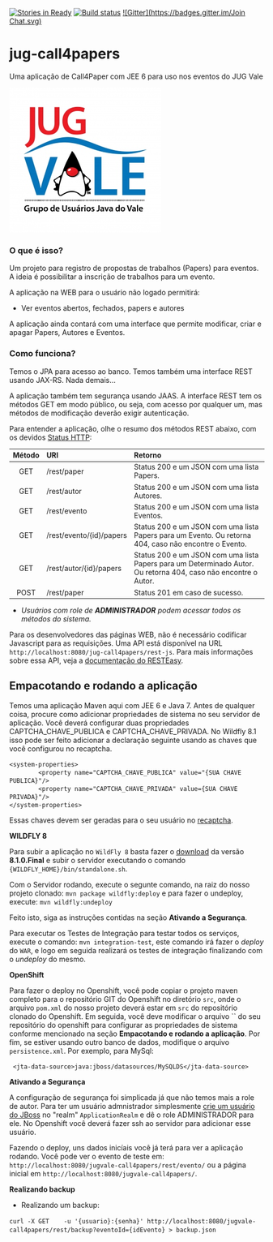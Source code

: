[![Stories in Ready](https://badge.waffle.io/Jug-Vale/jug-call4papers.png?label=ready&title=Ready)](https://waffle.io/Jug-Vale/jug-call4papers)
[![Build status](https://travis-ci.org/Jug-Vale/jug-call4papers.png)](https://travis-ci.org/Jug-Vale/jug-call4papers.png?branch=master)
[![Gitter](https://badges.gitter.im/Join Chat.svg)](https://gitter.im/Jug-Vale/jug-call4papers?utm_source=badge&utm_medium=badge&utm_campaign=pr-badge&utm_content=badge)

jug-call4papers
===============


Uma aplicação de Call4Paper com JEE 6 para uso nos eventos do JUG Vale

![JUG](src/main/webapp/img/logo_jug_vale_final.jpg)

### O que é isso?

Um projeto para registro de propostas de trabalhos (Papers) para eventos. A ideia é possibilitar a inscrição de trabalhos para um evento.

A aplicação na WEB para o usuário não logado permitirá:

* Ver eventos abertos, fechados, papers e autores

A aplicação ainda contará com uma interface que permite modificar, criar e apagar Papers, Autores e Eventos. 

### Como funciona?

Temos o JPA para acesso ao banco. Temos também uma interface REST usando JAX-RS. Nada demais...

A aplicação também tem segurança usando JAAS. A interface REST tem os métodos GET em modo público, ou seja, com acesso por qualquer um, mas métodos de modificação deverão exigir autenticação. 

Para entender a aplicação, olhe o resumo dos métodos REST abaixo, com os devidos [Status HTTP](http://www.restapitutorial.com/httpstatuscodes.html):


Método 	  | URI											              | Retorno 
:-----:	  | :-------------------------------------| :------------------
GET		    | /rest/paper                        |  Status 200 e um JSON com uma lista Papers.
GET		    | /rest/autor                        |  Status 200 e um JSON com uma lista Autores.
GET		    | /rest/evento                       |  Status 200 e um JSON com uma lista Eventos.
GET		    | /rest/evento/{id}/papers           |  Status 200 e um JSON com uma lista Papers para um Evento. Ou retorna 404, caso não encontre o Evento.
GET		    | /rest/autor/{id}/papers            |  Status 200 e um JSON com uma lista Papers para um Determinado Autor. Ou retorna 404, caso não encontre o Autor.
POST		  | /rest/paper                                      | Status 201 em caso de sucesso.

* _Usuários com role de **ADMINISTRADOR** podem acessar todos os métodos do sistema._


Para os desenvolvedores das páginas WEB, não é necessário codificar Javascript para as requisições. Uma API está disponível na URL `http://localhost:8080/jug-call4papers/rest-js`. Para mais informações sobre essa API, veja a [documentação do RESTEasy](http://docs.jboss.org/resteasy/docs/2.3.7.Final/userguide/html/AJAX_Client.html#d4e1923).

**Empacotando e rodando a aplicação**
--------

Temos uma aplicação Maven aqui com JEE 6 e Java 7.
Antes de qualquer coisa, procure como adicionar propriedades de sistema no seu servidor de aplicação. Você deverá configurar duas propriedades CAPTCHA_CHAVE_PUBLICA e CAPTCHA_CHAVE_PRIVADA. No Wildfly 8.1 isso pode ser feito adicionar a declaração seguinte usando as chaves que você configurou no recaptcha.
~~~
<system-properties>
        <property name="CAPTCHA_CHAVE_PUBLICA" value="{SUA CHAVE PUBLICA}"/>
        <property name="CAPTCHA_CHAVE_PRIVADA" value={SUA CHAVE PRIVADA}"/>
</system-properties>
~~~
Essas chaves devem ser geradas para o seu usuário no [recaptcha](http://www.google.com/recaptcha/intro/index.html).

**WILDFLY 8**

Para subir a aplicação no `WildFly 8` basta fazer o [download](http://wildfly.org/downloads/) da versão **8.1.0.Final** e subir o servidor executando o comando `{WILDFLY_HOME}/bin/standalone.sh`.

Com o Servidor rodando, execute o segunte comando, na raiz do nosso projeto clonado: `mvn package wildfly:deploy` e para fazer o undeploy, execute: `mvn wildfly:undeploy`

Feito isto, siga as instruções contidas na seção **Ativando a Segurança**.

Para executar os Testes de Integração para testar todos os serviços, execute o comando: `mvn integration-test`, este comando irá fazer o _deploy_ do `WAR`, e logo em seguida realizará os testes de integração finalizando com o _undeploy_ do mesmo.

**OpenShift**

Para fazer o deploy no Openshift, você pode copiar o projeto maven  completo para o repositório GIT do Openshift no diretório `src`, onde o arquivo `pom.xml` do nosso projeto deverá estar em `src` do repositório clonado do Openshift.
Em seguida, você deve modificar o arquivo `` do seu repositório do openshift para configurar as propriedades de sistema conforme mencionado na seção **Empacotando e rodando a aplicação**.
Por fim, se estiver usando outro banco de dados, modifique o arquivo `persistence.xml`. Por exemplo, para MySql:
~~~
 <jta-data-source>java:jboss/datasources/MySQLDS</jta-data-source>
~~~

**Ativando a Segurança**

A configuração de segurança foi simplicada já que não temos mais a role de autor. Para ter um usuário admnistrador simplesmente [crie um usuário do JBoss](https://docs.jboss.org/author/display/AS71/add-user+utility) no "realm"   `ApplicationRealm` e dê o role ADMINISTRADOR para ele.
No Openshift você deverá fazer ssh ao servidor para adicionar esse usuário.

Fazendo o deploy, uns dados inicíais você já terá para ver a aplicação rodando. Você pode ver o evento de teste em: `http://localhost:8080/jugvale-call4papers/rest/evento/` ou a página inicial em `http://localhost:8080/jugvale-call4papers/`.

**Realizando backup**

* Realizando um backup:

`curl -X GET    -u '{usuario}:{senha}' http://localhost:8080/jugvale-call4papers/rest/backup?eventoId={idEvento} > backup.json`
